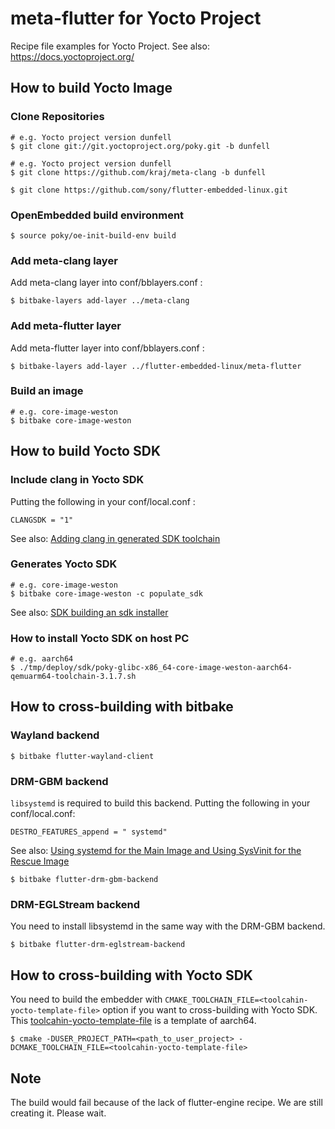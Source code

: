 # meta-flutter for Yocto Project
Recipe file examples for Yocto Project. See also: https://docs.yoctoproject.org/

## How to build Yocto Image

### Clone Repositories
```Shell
# e.g. Yocto project version dunfell
$ git clone git://git.yoctoproject.org/poky.git -b dunfell

# e.g. Yocto project version dunfell
$ git clone https://github.com/kraj/meta-clang -b dunfell

$ git clone https://github.com/sony/flutter-embedded-linux.git
```

### OpenEmbedded build environment
```Shell
$ source poky/oe-init-build-env build
```

### Add meta-clang layer
Add meta-clang layer into conf/bblayers.conf :
```Shell
$ bitbake-layers add-layer ../meta-clang
```

### Add meta-flutter layer
Add meta-flutter layer into conf/bblayers.conf :
```Shell
$ bitbake-layers add-layer ../flutter-embedded-linux/meta-flutter
```

### Build an image
```Shell
# e.g. core-image-weston
$ bitbake core-image-weston
```


## How to build Yocto SDK

### Include clang in Yocto SDK
Putting the following in your conf/local.conf :
```
CLANGSDK = "1"
```
See also: [Adding clang in generated SDK toolchain](https://github.com/kraj/meta-clang/blob/master/README.md#adding-clang-in-generated-sdk-toolchain)

### Generates Yocto SDK
```Shell
# e.g. core-image-weston
$ bitbake core-image-weston -c populate_sdk
```
See also: [SDK building an sdk installer](https://www.yoctoproject.org/docs/2.1/sdk-manual/sdk-manual.html#sdk-building-an-sdk-installer)

### How to install Yocto SDK on host PC
```Shell
# e.g. aarch64
$ ./tmp/deploy/sdk/poky-glibc-x86_64-core-image-weston-aarch64-qemuarm64-toolchain-3.1.7.sh
```


## How to cross-building with bitbake

### Wayland backend
```Shell
$ bitbake flutter-wayland-client
```

### DRM-GBM backend
`libsystemd` is required to build this backend. Putting the following in your conf/local.conf: 
```
DESTRO_FEATURES_append = " systemd"
```
See also: [Using systemd for the Main Image and Using SysVinit for the Rescue Image](https://www.yoctoproject.org/docs/current/mega-manual/mega-manual.html#using-systemd-for-the-main-image-and-using-sysvinit-for-the-rescue-image)

```Shell
$ bitbake flutter-drm-gbm-backend
```

### DRM-EGLStream backend
You need to install libsystemd in the same way with the DRM-GBM backend.

```Shell
$ bitbake flutter-drm-eglstream-backend
```

## How to cross-building with Yocto SDK
You need to build the embedder with `CMAKE_TOOLCHAIN_FILE=<toolcahin-yocto-template-file>` option if you want to cross-building with Yocto SDK. This [toolcahin-yocto-template-file](../cmake/cross-toolchain-aarch64-yocto-template.cmake) is a template of aarch64.
```Shell
$ cmake -DUSER_PROJECT_PATH=<path_to_user_project> -DCMAKE_TOOLCHAIN_FILE=<toolcahin-yocto-template-file>
```


## Note
The build would fail because of the lack of flutter-engine recipe. We are still creating it. Please wait.  
